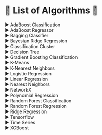 # :large_blue_diamond: List of Algorithms :large_blue_diamond:  
:arrow_forward: AdaBoost Classification  
:arrow_forward: AdaBoost Regressor   
:arrow_forward: Bagging Classifier   
:arrow_forward: Bayesian Ridge Regression  
:arrow_forward: Classification Cluster  
:arrow_forward: Decision Tree   
:arrow_forward: Gradient Boosting Classification  
:arrow_forward: K-Means  
:arrow_forward: K-Nearest Neighbors  
:arrow_forward: Logistic Regression    
:arrow_forward: Linear Regression   
:arrow_forward: Nearest Neighbors   
:arrow_forward: NetworkX  
:arrow_forward: Polynomial Regression   
:arrow_forward: Random Forest Classification  
:arrow_forward: Random Forest Regression   
:arrow_forward: Ridge Regression  
:arrow_forward: Tensorflow  
:arrow_forward: Time Series  
:arrow_forward: XGBoost  
